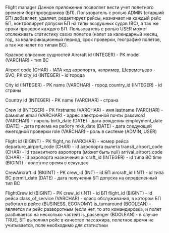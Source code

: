Flight manager
Данное приложение позволяет вести учет полетного времени бортпроводников (БП).
Пользователь с ролью ADMIN (старший БП) добавляет, удаляет, редактирует рейсы, назначает на
каждый рейс БП, контролирует допуски БП на типы воздушных судов (ВС), а так же
сроки проверок каждого БП.
Пользователь с ролью USER может отслеживать статистику своих полетов (налет за
календарный месяц, год, за квалификационный период, срок проверки, географию
полетов, а так же налет по типам ВС).

Краское описание сущностей
Aircraft 
id (INTEGER) - PK
model (VARCHAR) - тип ВС

Airport
code (CHAR) - IATA код аэропорта, например, Шереметьево - SVO, PK
city_id (INTEGER) - id города

City
id (INTEGER) - PK
name (VARCHAR) - город
country_id (INTEGER) - id страны

Country
id (INTEGER) - PK
name (VARCHAR) - страна

Crew
id (INTEGER) - PK
firstname (VARCHAR) - имя
lastname (VARCHAR) - фамилия
email (VARCHAR) - адрес электронной почты
password (VARCHAR) - пароль
birth_date (DATE) - дата рождения
employment_date (DATE) - дата приема на работу
mkk_date (DATE) - дата следующей ежегодной проверки
role (VARCHAR) - роль в системе (ADMIN, USER)

Flight
id (BIGINT) - PK
flight_no (VARCHAR) - номер рейса
departure_airport_code (CHAR) - id аэропорта вылета
transit_airport_code (CHAR) - id транзитного аэропорта (может быть null)
arrival_airport_code (CHAR) - id аэропорта назначения
aircraft_id (INTEGER) - id типа ВС
time (BIGINT) - полетное время в секундах

CrewAircraft
id (BIGINT) - PK
crew_id (INT) - id БП
aircraft_id (INT) - id типа ВС
permit_date (DATE) - дата получения БП допуска на определенный тип ВС

FlightCrew
id (BIGINT) - PK
crew_id (INT) - id БП
flight_id (BIGINT) - id рейса
class_of_service (VARCHAR) - класс обслуживания, в котором БП работал в рейсе (BUSINESS, ECONOMY)
is_turnaround (BOOLEAN) - является ли рейс разворотным (если нет, то это командировка, и полет разбивается на несколько частей)
is_passenger (BOOLEAN) - в случае TRUE, БП выполнял рейс в качестве пассажира, полетное время не учитывается,
поле необходимо для статистики